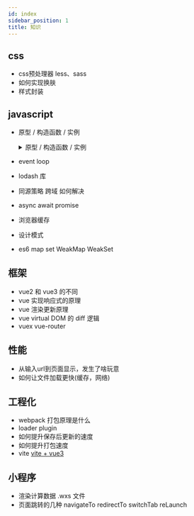 ```yaml
---
id: index
sidebar_position: 1
title: 知识
---
```



## css 
- css预处理器 less、sass
- 如何实现换肤
- 样式封装


## javascript
- 原型 / 构造函数 / 实例
  <details>
  <summary>原型 / 构造函数 / 实例</summary>
  - prototype
  - constructor
  </details>

- event loop
- lodash 库
- 同源策略 跨域 如何解决
- async await promise
- 浏览器缓存
- 设计模式
- es6 map set WeakMap WeakSet



## 框架
- vue2 和 vue3 的不同
- vue 实现响应式的原理
- vue 渲染更新原理
- vue virtual DOM 的 diff 逻辑
- vuex vue-router

## 性能
- 从输入url到页面显示，发生了啥玩意
- 如何让文件加载更快(缓存，网络)


## 工程化
- webpack 打包原理是什么
- loader plugin
- 如何提升保存后更新的速度
- 如何提升打包速度
- vite [vite + vue3 ](https://juejin.cn/post/6926822933721513998)


## 小程序
- 渲染计算数据 .wxs 文件
- 页面跳转的几种 navigateTo redirectTo switchTab reLaunch 